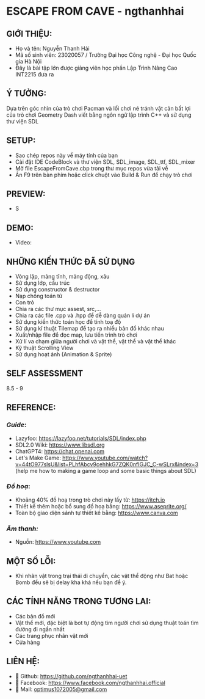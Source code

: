 # **ESCAPE FROM CAVE - ngthanhhai**
## GIỚI THIỆU:
+ Họ và tên: Nguyễn Thanh Hải
+ Mã số sinh viên: 23020057 / Trường Đại học Công nghệ - Đại học Quốc gia Hà Nội
+ Đây là bài tập lớn được giảng viên học phần Lập Trình Nâng Cao INT2215 đưa ra
## Ý TƯỞNG:
Dựa trên góc nhìn của trò chơi Pacman và lối chơi né tránh vật cản bất lợi của trò chơi Geometry Dash viết bằng ngôn ngữ lập trình C++ và sử dụng thư viện SDL
## SETUP:
+ Sao chép repos này về máy tính của bạn
+ Cài đặt IDE CodeBlock và thư viện SDL, SDL_image, SDL_ttf, SDL_mixer
+ Mở file EscapeFromCave.cbp trong thư mục repos vừa tải về
+ Ấn F9 trên bàn phím hoặc click chuột vào Build & Run để chạy trò chơi
## PREVIEW:
+ S
## DEMO:
+ Video:
## NHỮNG KIẾN THỨC ĐÃ SỬ DỤNG
+ Vòng lặp, mảng tĩnh, mảng động, xâu
+ Sử dụng lớp, cấu trúc
+ Sử dụng constructor & destructor
+ Nạp chồng toán tử
+ Con trỏ
+ Chia ra các thư mục assest, src,...
+ Chia ra các file .cpp và .hpp để dễ dàng quản lí dự án
+ Sử dụng kiến thức toán học để tính toạ độ
+ Sử dụng kĩ thuật Tilemap để tạo ra nhiều bản đồ khác nhau
+ Xuất/nhập file để đọc map, lưu tiến trình trò chơi
+ Xử lí va chạm giữa người chơi và vật thể, vật thể và vật thể khác
+ Kỹ thuật Scrolling View
+ Sử dụng hoạt ảnh (Animation & Sprite)
## SELF ASSESSMENT
8.5 - 9
## REFERENCE:
### *Guide*:
+ Lazyfoo: https://lazyfoo.net/tutorials/SDL/index.php
+ SDL2.0 Wiki: https://www.libsdl.org
+ ChatGPT4: https://chat.openai.com
+ Let's Make Game: https://www.youtube.com/watch?v=44tO977slsU&list=PLhfAbcv9cehhkG7ZQK0nfIGJC_C-wSLrx&index=3 (help me how to making a game loop and some basic things about SDL)
### *Đồ hoạ*:
+ Khoảng 40% đồ hoạ trong trò chơi này lấy từ: https://itch.io
+ Thiết kế thêm hoặc bổ sung đồ hoạ bằng: https://www.aseprite.org/
+ Toàn bộ giao diện sảnh tự thiết kế bằng: https://www.canva.com
### *Âm thanh:*
+ Nguồn: https://www.youtube.com
## MỘT SỐ LỖI:
+ Khi nhân vật trong trại thái di chuyển, các vật thể động như Bat hoặc Bomb đều sẽ bị delay kha khá nếu bạn để ý.
## CÁC TÍNH NĂNG TRONG TƯƠNG LAI:
+ Các bản đồ mới
+ Vật thể mới, đặc biệt là bot tự động tìm người chơi sử dụng thuật toán tìm đường đi ngắn nhất
+ Các trang phục nhân vật mới
+ Cửa hàng
## LIÊN HỆ:
+ 💩 Github: https://github.com/ngthanhhai-uet
+ 💩 Facebook: https://www.facebook.com/ngthanhhai.official
+ 📧 Mail: optimus1072005@gmail.com
